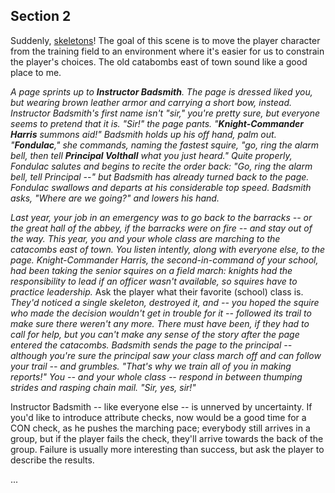 ## Section 2

Suddenly, [skeletons](https://www.dndbeyond.com/monsters/17015-skeleton)!  The goal of this scene is to move the player character from the training field to an environment where it's easier for us to constrain the player's choices.  The old catabombs east of town sound like a good place to me.

_A page sprints up to **Instructor Badsmith**.  The page is dressed liked you, but wearing brown leather armor and carrying a short bow, instead.   Instructor Badsmith's first name isn't "sir," you're pretty sure, but everyone seems to pretend that it is.  "Sir!" the page pants.  "**Knight-Commander Harris** summons aid!"  Badsmith holds up his off hand, palm out.   "**Fondulac**," she commands, naming the fastest squire, "go, ring the alarm bell, then tell **Principal Volthall** what you just heard."  Quite properly, Fondulac salutes and begins to recite the order back: "Go, ring the alarm bell, tell Principal --" but Badsmith has already turned back to the page.  Fondulac swallows and departs at his considerable top speed.  Badsmith asks, "Where are we going?" and lowers his hand._

_Last year, your job in an emergency was to go back to the barracks -- or the great hall of the abbey, if the barracks were on fire -- and stay out of the way.  This year, you and your whole class are marching to the catacombs east of town.  You listen intently, along with everyone else, to the page.  Knight-Commander Harris, the second-in-command of your school, had been taking the senior squires on a field march: knights had the responsibility to lead if an officer wasn't available, so squires have to practice leadership._  Ask the player what their favorite (school) class is.  _They'd noticed a single skeleton, destroyed it, and -- you hoped the squire who made the decision wouldn't get in trouble for it -- followed its trail to make sure there weren't any more.  There must have been, if they had to call for help, but you can't make any sense of the story after the page entered the catacombs.  Badsmith sends the page to the principal -- although you're sure the principal saw your class march off and can follow your trail -- and grumbles.  "That's why we train all of you in making reports!"  You -- and your whole class -- respond in between thumping strides and rasping chain mail.  "Sir, yes, sir!"_

Instructor Badsmith -- like everyone else -- is unnerved by uncertainty.  If you'd like to introduce attribute checks, now would be a good time for a CON check, as he pushes the marching pace; everybody still arrives in a group, but if the player fails the check, they'll arrive towards the back of the group.  Failure is usually more interesting than success, but ask the player to describe the results.

...
